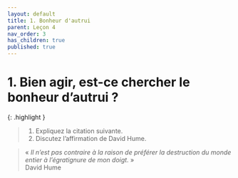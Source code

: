 ```yaml
---
layout: default
title: 1. Bonheur d'autrui
parent: Leçon 4
nav_order: 3
has_children: true
published: true
---
```

# 1. Bien agir, est-ce chercher le bonheur d’autrui ?

{: .highlight }
>1. Expliquez la citation suivante.
>2. Discutez l’affirmation de David Hume.


> « *Il n’est pas contraire à la raison de préférer la destruction du monde entier à l’égratignure de mon doigt.* »   
> David Hume







